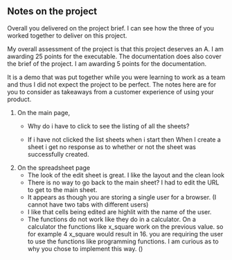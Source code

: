 ## Notes on the project
Overall you delivered on the project brief.  I can see how the three of you worked together to deliver on this project.

My overall assessment of the project is that this project deserves an A.  I am awarding 25 points for the executable.  The documentation does also cover the brief of the project.  I am awarding 5 points for the documentation.

It is a demo that was put together while you were learning to work as a team and thus I did not expect the project to be perfect.  The notes here are for you to consider as takeaways from a customer experience of using your product.

1. On the main page, 
    * Why do i have to click to see the listing of all the sheets?

    * If i have not clicked the list sheets when i start then When I create a sheet i get no response as to whether or not the sheet was successfully created.
1. On the spreadsheet page
    * The look of the edit sheet is great.  I like the layout and the clean look
    * There is no way to go back to the main sheet?  I had to edit the URL to get to the main sheet.
    * It appears as though you are storing a single user for a browser.  (I cannot have two tabs with different users)
    * I like that cells being edited are highlit with the name of the user.
    * The functions do not work like they do in a calculator.  On a calculator the functions like x_square work on the previous value.  so for example 4 x_square would result in 16.  you are requiring the user to use the functions like programming functions.   I am curious as to why you chose to implement this way.  ()